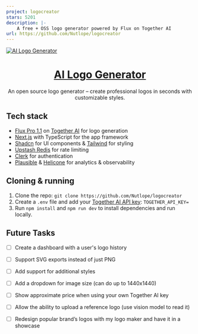 ```yaml
---
project: logocreator
stars: 5201
description: |-
    A free + OSS logo generator powered by Flux on Together AI
url: https://github.com/Nutlope/logocreator
---
```


<a href="https://www.logo-creator.io">
  <img alt="AI Logo Generator" src="./public/og-image.png">
  <h1 align="center">AI Logo Generator</h1>
</a>

<p align="center">
  An open source logo generator – create professional logos in seconds with customizable styles.
</p>

## Tech stack

- [Flux Pro 1.1](https://togetherai.link/flux-playground) on [Together AI](https://togetherai.link/) for logo generation
- [Next.js](https://nextjs.org/) with TypeScript for the app framework
- [Shadcn](https://ui.shadcn.com/) for UI components & [Tailwind](https://tailwindcss.com/) for styling
- [Upstash Redis](https://upstash.com/) for rate limiting
- [Clerk](https://clerk.com/) for authentication
- [Plausible](https://plausible.io/) & [Helicone](https://helicone.ai/) for analytics & observability

## Cloning & running

1. Clone the repo: `git clone https://github.com/Nutlope/logocreator`
2. Create a `.env` file and add your [Together AI API key](https://api.together.xyz/settings/api-keys): `TOGETHER_API_KEY=`
3. Run `npm install` and `npm run dev` to install dependencies and run locally.

## Future Tasks

- [ ] Create a dashboard with a user's logo history
- [ ] Support SVG exports instead of just PNG
- [ ] Add support for additional styles
- [ ] Add a dropdown for image size (can do up to 1440x1440)
- [ ] Show approximate price when using your own Together AI key
- [ ] Allow the ability to upload a reference logo (use vision model to read it)
- [ ] Redesign popular brand’s logos with my logo maker and have it in a showcase

